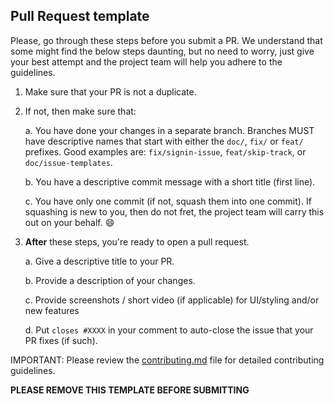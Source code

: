 <!--- Provide a general summary of your changes in the Title above -->

## Pull Request template
Please, go through these steps before you submit a PR. We understand that some might find the below steps daunting, but no need to worry, just give your best attempt and the project team will help you adhere to the guidelines.

1. Make sure that your PR is not a duplicate.
2. If not, then make sure that:

    a. You have done your changes in a separate branch. Branches MUST have descriptive names that start with either the `doc/`, `fix/` or `feat/` prefixes. Good examples are: `fix/signin-issue`, `feat/skip-track`, or `doc/issue-templates`.

    b. You have a descriptive commit message with a short title (first line).

    c. You have only one commit (if not, squash them into one commit). If squashing is new to you, then do not fret, the project team will carry this out on your behalf. :smile:

3. **After** these steps, you're ready to open a pull request.

    a. Give a descriptive title to your PR.

    b. Provide a description of your changes.

    c. Provide screenshots / short video (if applicable) for UI/styling and/or new features

    d. Put `closes #XXXX` in your comment to auto-close the issue that your PR fixes (if such).

IMPORTANT: Please review the [contributing.md](../..contributing.md) file for detailed contributing guidelines.

**PLEASE REMOVE THIS TEMPLATE BEFORE SUBMITTING**
